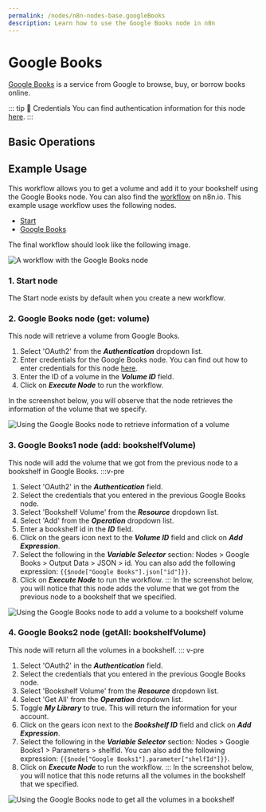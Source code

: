 ```yaml
---
permalink: /nodes/n8n-nodes-base.googleBooks
description: Learn how to use the Google Books node in n8n
---
```


# Google Books

[Google Books](https://books.google.com) is a service from Google to browse, buy, or borrow books online.

::: tip 🔑 Credentials
You can find authentication information for this node [here](../../../credentials/Google/README.md).
:::

## Basic Operations

<Resource node="n8n-nodes-base.googleBooks" />

## Example Usage

This workflow allows you to get a volume and add it to your bookshelf using the Google Books node. You can also find the [workflow](https://n8n.io/workflows/771) on n8n.io. This example usage workflow uses the following nodes.
- [Start](../../core-nodes/Start/README.md)
- [Google Books]()

The final workflow should look like the following image.

![A workflow with the Google Books node](REDACTED)

### 1. Start node

The Start node exists by default when you create a new workflow.

### 2. Google Books node (get: volume)

This node will retrieve a volume from Google Books.

1. Select 'OAuth2' from the ***Authentication*** dropdown list.
2. Enter credentials for the Google Books node. You can find out how to enter credentials for this node [here](../../../credentials/Google/README.md).
3. Enter the ID of a volume in the ***Volume ID*** field.
4. Click on ***Execute Node*** to run the workflow.

In the screenshot below, you will observe that the node retrieves the information of the volume that we specify.

![Using the Google Books node to retrieve information of a volume](REDACTED)

### 3. Google Books1 node (add: bookshelfVolume)

This node will add the volume that we got from the previous node to a bookshelf in Google Books.
:::v-pre
1. Select 'OAuth2' in the ***Authentication*** field.
2. Select the credentials that you entered in the previous Google Books node.
3. Select 'Bookshelf Volume' from the ***Resource*** dropdown list.
4. Select 'Add' from the ***Operation*** dropdown list.
5. Enter a bookshelf id in the ***ID*** field.
6. Click on the gears icon next to the ***Volume ID*** field and click on ***Add Expression***.
7. Select the following in the ***Variable Selector*** section: Nodes > Google Books > Output Data > JSON > id. You can also add the following expression: `{{$node["Google Books"].json["id"]}}`.
8. Click on ***Execute Node*** to run the workflow.
:::
In the screenshot below, you will notice that this node adds the volume that we got from the previous node to a bookshelf that we specified.

![Using the Google Books node to add a volume to a bookshelf volume](REDACTED)

### 4. Google Books2 node (getAll: bookshelfVolume)

This node will return all the volumes in a bookshelf.
::: v-pre
1. Select 'OAuth2' in the ***Authentication*** field.
2. Select the credentials that you entered in the previous Google Books node.
3. Select 'Bookshelf Volume' from the ***Resource*** dropdown list.
4. Select 'Get All' from the ***Operation*** dropdown list.
5. Toggle ***My Library*** to true. This will return the information for your account.
6. Click on the gears icon next to the ***Bookshelf ID*** field and click on ***Add Expression***.
7. Select the following in the ***Variable Selector*** section: Nodes > Google Books1 > Parameters > shelfId. You can also add the following expression: `{{$node["Google Books1"].parameter["shelfId"]}}`.
8. Click on ***Execute Node*** to run the workflow.
:::
In the screenshot below, you will notice that this node returns all the volumes in the bookshelf that we specified.

![Using the Google Books node to get all the volumes in a bookshelf](REDACTED)
